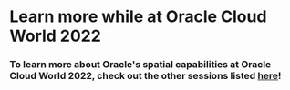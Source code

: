 # Learn more while at Oracle Cloud World 2022

### To learn more about Oracle's spatial capabilities at Oracle Cloud World 2022, check out the other sessions listed [here](https://events.rf.oracle.com/widget/oracle/cloudworld/1664566033347001qNrQ)!